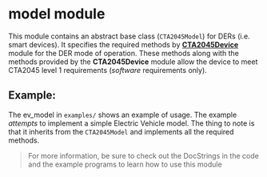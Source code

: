 # model module
This module contains an abstract base class (`CTA2045Model`) for DERs (i.e. smart devices). It specifies the required methods by [__CTA2045Device__](device.md) module for the DER mode of operation. These methods along with the methods provided by the __CTA2045Device__ module allow the device to meet CTA2045 level 1 requirements (_software_ requirements only).

## Example:
The ev_model in `examples/` shows an example of usage. The example _attempts_ to implement a simple Electric Vehicle model. The thing to note is that it inherits from the `CTA2045Model` and implements all the required methods. 

> For more information, be sure to check out the DocStrings in the code and the example programs to learn how to use this module 